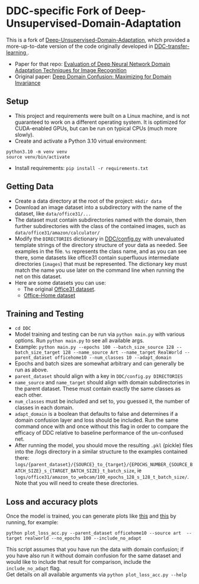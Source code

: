 # DDC-specific Fork of Deep-Unsupervised-Domain-Adaptation

This is a fork of [Deep-Unsupervised-Domain-Adaptation](https://github.com/agrija9/Deep-Unsupervised-Domain-Adaptation), which provided a more-up-to-date version of the code originally developed in [DDC-transfer-learning
](https://github.com/syorami/DDC-transfer-learning).

- Paper for that repo: [Evaluation of Deep Neural Network Domain Adaptation Techniques for Image Recognition](https://arxiv.org/abs/2109.13420)
- Original paper: [Deep Domain Confusion: Maximizing for Domain Invariance](https://arxiv.org/abs/1412.3474)

## Setup 
- This project and requirements were built on a Linux machine, and is not guaranteed to work on a different operating system. It is optimized for CUDA-enabled GPUs, but can be run on typical CPUs (much more slowly).
- Create and activate a Python 3.10 virtual environment:
```
python3.10 -m venv venv
source venv/bin/activate
```
- Install requirements: `pip install -r requirements.txt`

## Getting Data
- Create a data directory at the root of the project: `mkdir data`
- Download an image dataset into a subdirectory with the name of the dataset, like `data/office31/...`
- The dataset must contain subdirectories named with the domain, then further subdirectories with the class of the contained images, such as `data/office31/amazon/calculator/`
- Modify the `DIRECTORIES` dictionary in [DDC/config.py](/DDC/config.py) with unevaluated template strings of the directory structure of your data as needed.  See examples in the file. `%s` represents the class name, and as you can see there, some datasets like office31 contain superfluous intermediate directories (`images`) that must be represented. The dictionary key must match the name you use later on the command line when running the net on this dataset.
- Here are some datasets you can use:
  - The original [Office31 dataset](https://drive.google.com/file/d/0B4IapRTv9pJ1WGZVd1VDMmhwdlE/view).
  - [Office-Home dataset](https://www.hemanthdv.org/officeHomeDataset.html)

## Training and Testing
- `cd DDC`
- Model training and testing can be run via `python main.py` with various options. Run `python main.py` to see all available args.
- Example: `python main.py --epochs 100 --batch_size_source 128 --batch_size_target 128 --name_source Art --name_target RealWorld --parent_dataset officehome10 --num_classes 10 --adapt_domain`
- Epochs and batch sizes are somewhat arbitrary and can generally be run as above.
- `parent_dataset` should align with a key in `DDC/config.py DIRECTORIES`
- `name_source` and `name_target` should align with domain subdirectories in the parent dataset. These must contain exactly the same classes as each other.
- `num_classes` must be included and set to, you guessed it, the number of classes in each domain.
- `adapt_domain` is a boolean that defaults to false and determines if a domain confusion layer and loss should be included. Run the same command once with and once without this flag in order to compare the efficacy of DDC relative to baseline performance of the un-confused net.
- After running the model, you should move the resulting `.pkl` (pickle) files into the /logs directory in a similar structure to the examples contained there: `logs/{parent_dataset}/{SOURCE}_to_{target}/{EPOCHS_NUMBER_{SOURCE_BATCH_SIZE}_s_{TARGET_BATCH_SIZE}_t_batch_size`, ie `logs/office31/amazon_to_webcam/100_epochs_128_s_128_t_batch_size/`. Note that you will need to create these directories.

## Loss and accuracy plots

Once the model is trained, you can generate plots like [this](/DDC/logs/office31/amazon_to_webcam_ORIGINAL/100_epochs_128_s_128_t_batch_size/amazon_to_webcam_test_train_accuracies.jpg) and [this](/DDC/logs/office31/amazon_to_webcam_ORIGINAL/100_epochs_128_s_128_t_batch_size/amazon_to_webcam_train_losses.jpg) by running, for example:

`python plot_loss_acc.py --parent_dataset officehome10 --source art  --target realworld --no_epochs 100 --include_no_adapt`

This script assumes that you have run the data with domain confusion; if you have also run it without domain confusion for the same dataset and would like to include that result for comparison, include the `include_no_adapt` flag.  
Get details on all available arguments via `python plot_loss_acc.py --help`
